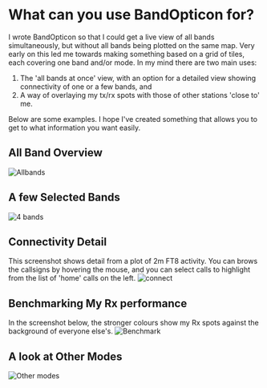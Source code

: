 # What can you use BandOpticon for?
I wrote BandOpticon so that I could get a live view of all bands simultaneously, but without all bands being plotted on the same map.
Very early on this led me towards making something based on a grid of tiles, each covering one band and/or mode. In my mind there are two
main uses:
1. The 'all bands at once' view, with an option for a detailed view showing connectivity of one or a few bands, and
2. A way of overlaying my tx/rx spots with those of other stations 'close to' me.
   
Below are some examples. I hope I've created something that allows you to get to what information you want easily.

## All Band Overview
<img  alt="Allbands" src="https://github.com/user-attachments/assets/5a545694-84cf-4f4f-b27d-367474037ba3" />

## A few Selected Bands
<img alt="4 bands" src="https://github.com/user-attachments/assets/73e574fb-fd6a-4825-b6a9-3c2e6b11583b" />

## Connectivity Detail
This screenshot shows detail from a plot of 2m FT8 activity. You can brows the callsigns by hovering the mouse, and you can select calls to 
highlight from the list of 'home' calls on the left.
<img alt="connect" src="https://github.com/user-attachments/assets/26b3128a-7b17-4934-953d-6c18436d952b" />

## Benchmarking My Rx performance
In the screenshot below, the stronger colours show my Rx spots against the background of everyone else's.
<img alt="Benchmark" src="https://github.com/user-attachments/assets/ae8c06eb-5876-4324-862b-b1504e235786" />

## A look at Other Modes
<img alt="Other modes" src="https://github.com/user-attachments/assets/a0a2fac9-6cdf-44d3-9ffc-98316ced4229" />

<script data-goatcounter="https://g1ojs-github.goatcounter.com/count"
        async src="//gc.zgo.at/count.js"></script>
